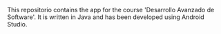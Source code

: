 This repositorio contains the app for the course 'Desarrollo Avanzado de Software'. It is written in Java and has been developed using Android Studio.
